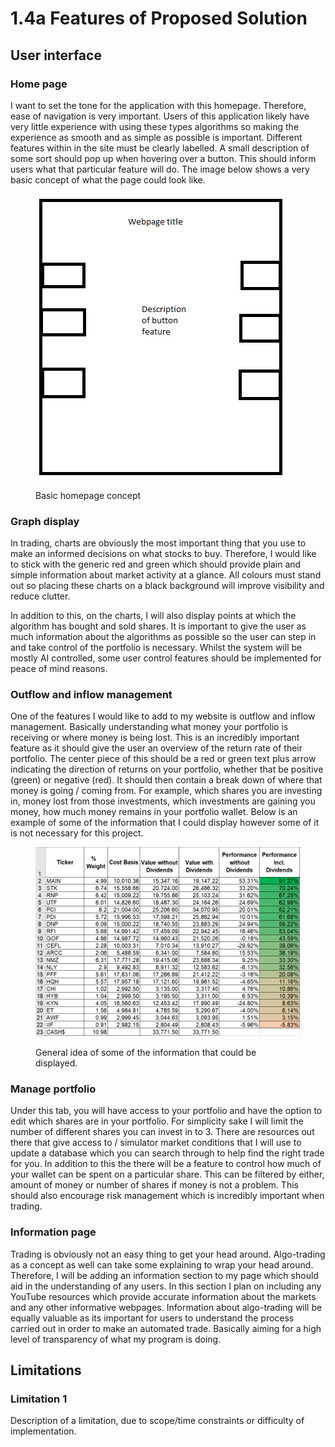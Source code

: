 # 1.4a Features of Proposed Solution

## User interface

### Home page

I want to set the tone for the application with this homepage. Therefore, ease of navigation is very important. Users of this application likely have very little experience with using these types algorithms so making the experience as smooth and as simple as possible is important. Different features within in the site must be clearly labelled. A small description of some sort should pop up when hovering over a button. This should inform users what that particular feature will do. The image below shows a very basic concept of what the page could look like.

<figure><img src="../.gitbook/assets/image (4).png" alt=""><figcaption><p>Basic homepage concept</p></figcaption></figure>

### Graph display

In trading, charts are obviously the most important thing that you use to make an informed decisions on what stocks to buy. Therefore, I would like to stick with the generic red and green which should provide plain and simple information about market activity at a glance. All colours must stand out so placing these charts on a black background will improve visibility and reduce clutter.&#x20;

In addition to this, on the charts, I will also display points at which the algorithm has bought and sold shares. It is important to give the user as much information about the algorithms as possible so the user can step in and take control of the portfolio is necessary. Whilst the system will be mostly AI controlled, some user control features should be implemented for peace of mind reasons.

### Outflow and inflow management

One of the features I would like to add to my website is outflow and inflow management. Basically understanding what money your portfolio is receiving or where money is being lost. This is an incredibly important feature as it should give the user an overview of the return rate of their portfolio. The center piece of this should be a red or green text plus arrow indicating the direction of returns on your portfolio, whether that be positive (green) or negative (red). It should then contain a break down of where that money is going / coming from. For example, which shares you are investing in, money lost from those investments, which investments are gaining you money, how much money remains in your portfolio wallet. Below is an example of some of the information that I could display however some of it is not necessary for this project.

<figure><img src="../.gitbook/assets/image.png" alt=""><figcaption><p>General idea of some of the information that could be displayed.</p></figcaption></figure>

### Manage portfolio

Under this tab, you will have access to your portfolio and have the option to edit which shares are in your portfolio. For simplicity sake I will limit the number of different shares you can invest in to 3. There are resources out there that give access to / simulator market conditions that I will use to update a database which you can search through to help find the right trade for you. In addition to this the there will be a feature to control how much of your wallet can be spent on a particular share. This can be filtered by either, amount of money or number of shares if money is not a problem. This should also encourage risk management which is incredibly important when trading.

### Information page

Trading is obviously not an easy thing to get your head around. Algo-trading as a concept as well can take some explaining to wrap your head around. Therefore, I will be adding an information section to my page which should aid in the understanding of any users. In this section I plan on including any YouTube resources which provide accurate information about the markets and any other informative webpages. Information about algo-trading will be equally valuable as its important for users to understand the process carried out in order to make an automated trade. Basically aiming for a high level of transparency of what my program is doing.

## Limitations

### Limitation 1

Description of a limitation, due to scope/time constraints or difficulty of implementation.
